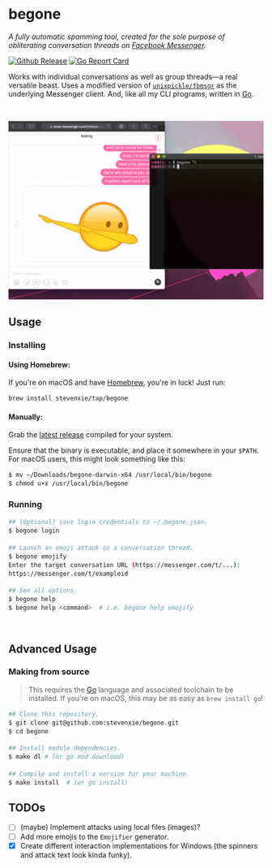 # begone

_A fully automatic spamming tool, created for the sole purpose of
obliterating conversation threads on
[Facebook Messenger](https://messenger.com)._

[![Github Release][release-img]][release]
[![Go Report Card][grp-img]][grp]

Works with individual conversations as well as group threads—a real versatile
beast. Uses a modified version of
[`unixpickle/fbmsgr`](https://github.com/unixpickle/fbmsgr) as the underlying
Messenger client. And, like all my CLI programs, written in
[Go](https://golang.org).

<br />
<p align="center">
  <img src="./.github/demo.gif" width=600>
</p>

## Usage

### Installing

#### Using Homebrew:

If you're on macOS and have [Homebrew](https://brew.sh), you're in luck! Just
run:

```bash
brew install stevenxie/tap/begone
```

#### Manually:

Grab the [latest release](https://github.com/stevenxie/begone/releases) compiled
for your system.

Ensure that the binary is executable, and place it somewhere in your `$PATH`.
For macOS users, this might look something like this:

```bash
$ mv ~/Downloads/begone-darwin-x64 /usr/local/bin/begone
$ chmod u+x /usr/local/bin/begone
```

### Running

```bash
## (Optional) save login credentials to ~/.begone.json.
$ begone login

## Launch an emoji attack on a conversation thread.
$ begone emojify
Enter the target conversation URL (https://messenger.com/t/...):
https://messenger.com/t/exampleid

## See all options.
$ begone help
$ begone help <command>  # i.e. begone help emojify
```

<br />

## Advanced Usage

### Making from source

> This requires the [Go](https://golang.org) language and associated toolchain
> to be installed. If you're on macOS, this may be as easy as
> `brew install go`!

```bash
## Clone this repository.
$ git clone git@github.com:stevenxie/begone.git
$ cd begone

## Install module dependencies.
$ make dl # (or go mod download)

## Compile and install a version for your machine.
$ make install  # (or go install)
```

## TODOs

- [ ] (maybe) Implement attacks using local files (images)?
- [ ] Add more emojis to the `Emojifier` generator.
- [x] Create different interaction implementations for Windows (the spinners
      and attack text look kinda funky).

[grp]: https://goreportcard.com/report/github.com/stevenxie/begone
[grp-img]: https://goreportcard.com/badge/github.com/stevenxie/begone
[release]: https://github.com/stevenxie/begone/releases
[release-img]: https://img.shields.io/github/release/stevenxie/begone.svg
